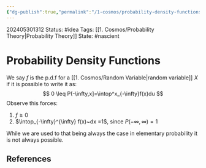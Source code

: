 ```yaml
---
{"dg-publish":true,"permalink":"/1-cosmos/probability-density-functions/"}
---
```


202405301312
Status: #idea
Tags: [[1. Cosmos/Probability Theory\|Probability Theory]]
State: #nascient
# Probability Density Functions
We say $f$ is the p.d.f for a [[1. Cosmos/Random Variable\|random variable]] $X$ if it is possible to write it as:
$$
0 \leq P(-\infty,x]=\intop^x_{-\infty}f(x)du
$$
Observe this forces:
1. $f \geq 0$
2. $\intop_{-\infty}^{\infty} f(x)~dx =1$, since $P(-\infty, \infty)=1$

While we are used to that being always the case in elementary probability it is not always possible.
## References
